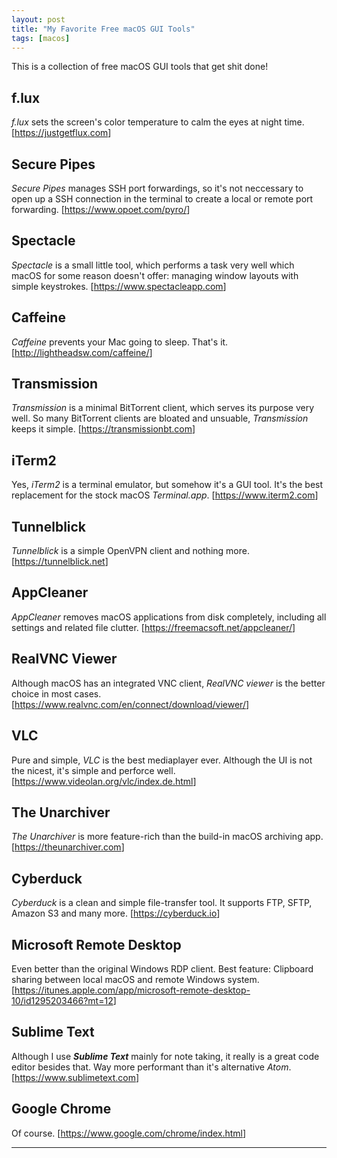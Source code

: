 ```yaml
---
layout: post
title: "My Favorite Free macOS GUI Tools"
tags: [macos]
---
```


This is a collection of free macOS GUI tools that get shit done!


## f.lux
*f.lux* sets the screen's color temperature to calm the eyes at night time. [<https://justgetflux.com>]

## Secure Pipes
*Secure Pipes* manages SSH port forwardings, so it's not neccessary to open up a SSH connection in the terminal to create a local or remote port forwarding. [<https://www.opoet.com/pyro/>]

## Spectacle
*Spectacle* is a small little tool, which performs a task very well which macOS for some reason doesn't offer: managing window layouts with simple keystrokes. [<https://www.spectacleapp.com>]

## Caffeine
*Caffeine* prevents your Mac going to sleep. That's it. [<http://lightheadsw.com/caffeine/>]

## Transmission
*Transmission* is a minimal BitTorrent client, which serves its purpose very well. So many BitTorrent clients are bloated and unsuable, *Transmission* keeps it simple. [<https://transmissionbt.com>]

## iTerm2
Yes, *iTerm2* is a terminal emulator, but somehow it's a GUI tool. It's the best replacement for the stock macOS *Terminal.app*. [<https://www.iterm2.com>]

## Tunnelblick
*Tunnelblick* is a simple OpenVPN client and nothing more. [<https://tunnelblick.net>]

## AppCleaner
*AppCleaner* removes macOS applications from disk completely, including all settings and related file clutter. [<https://freemacsoft.net/appcleaner/>]

## RealVNC Viewer
Although macOS has an integrated VNC client, *RealVNC viewer* is the better choice in most cases. [<https://www.realvnc.com/en/connect/download/viewer/>]

## VLC
Pure and simple, *VLC* is the best mediaplayer ever. Although the UI is not the nicest, it's simple and perforce well. [<https://www.videolan.org/vlc/index.de.html>]

## The Unarchiver
*The Unarchiver* is more feature-rich than the build-in macOS archiving app. [<https://theunarchiver.com>]

## Cyberduck
*Cyberduck* is a clean and simple file-transfer tool. It supports FTP, SFTP, Amazon S3 and many more. [<https://cyberduck.io>]

## Microsoft Remote Desktop
Even better than the original Windows RDP client. Best feature: Clipboard sharing between local macOS and remote Windows system. [<https://itunes.apple.com/app/microsoft-remote-desktop-10/id1295203466?mt=12>]

## Sublime Text
Although I use ***Sublime Text*** mainly for note taking, it really is a great code editor besides that. Way more performant than it's alternative *Atom*.  [<https://www.sublimetext.com>]

## Google Chrome
Of course. [<https://www.google.com/chrome/index.html>]

---
